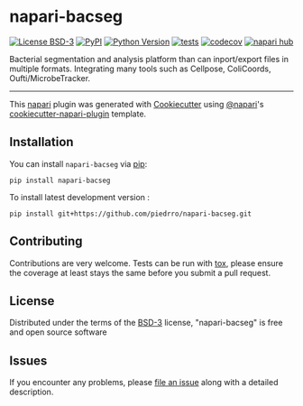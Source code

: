 # napari-bacseg

[![License BSD-3](https://img.shields.io/pypi/l/napari-bacseg.svg?color=green)](https://github.com/piedrro/napari-bacseg/raw/main/LICENSE)
[![PyPI](https://img.shields.io/pypi/v/napari-bacseg.svg?color=green)](https://pypi.org/project/napari-bacseg)
[![Python Version](https://img.shields.io/pypi/pyversions/napari-bacseg.svg?color=green)](https://python.org)
[![tests](https://github.com/piedrro/napari-bacseg/workflows/tests/badge.svg)](https://github.com/piedrro/napari-bacseg/actions)
[![codecov](https://codecov.io/gh/piedrro/napari-bacseg/branch/main/graph/badge.svg)](https://codecov.io/gh/piedrro/napari-bacseg)
[![napari hub](https://img.shields.io/endpoint?url=https://api.napari-hub.org/shields/napari-bacseg)](https://napari-hub.org/plugins/napari-bacseg)

Bacterial segmentation and analysis platform than can inport/export files in multiple formats. Integrating many tools such as Cellpose, ColiCoords, Oufti/MicrobeTracker.

----------------------------------

This [napari] plugin was generated with [Cookiecutter] using [@napari]'s [cookiecutter-napari-plugin] template.

<!--
Don't miss the full getting started guide to set up your new package:
https://github.com/napari/cookiecutter-napari-plugin#getting-started

and review the napari docs for plugin developers:
https://napari.org/stable/plugins/index.html
-->

## Installation

You can install `napari-bacseg` via [pip]:

    pip install napari-bacseg



To install latest development version :

    pip install git+https://github.com/piedrro/napari-bacseg.git


## Contributing

Contributions are very welcome. Tests can be run with [tox], please ensure
the coverage at least stays the same before you submit a pull request.

## License

Distributed under the terms of the [BSD-3] license,
"napari-bacseg" is free and open source software

## Issues

If you encounter any problems, please [file an issue] along with a detailed description.

[napari]: https://github.com/napari/napari
[Cookiecutter]: https://github.com/audreyr/cookiecutter
[@napari]: https://github.com/napari
[MIT]: http://opensource.org/licenses/MIT
[BSD-3]: http://opensource.org/licenses/BSD-3-Clause
[GNU GPL v3.0]: http://www.gnu.org/licenses/gpl-3.0.txt
[GNU LGPL v3.0]: http://www.gnu.org/licenses/lgpl-3.0.txt
[Apache Software License 2.0]: http://www.apache.org/licenses/LICENSE-2.0
[Mozilla Public License 2.0]: https://www.mozilla.org/media/MPL/2.0/index.txt
[cookiecutter-napari-plugin]: https://github.com/napari/cookiecutter-napari-plugin

[file an issue]: https://github.com/piedrro/napari-bacseg/issues

[napari]: https://github.com/napari/napari
[tox]: https://tox.readthedocs.io/en/latest/
[pip]: https://pypi.org/project/pip/
[PyPI]: https://pypi.org/
